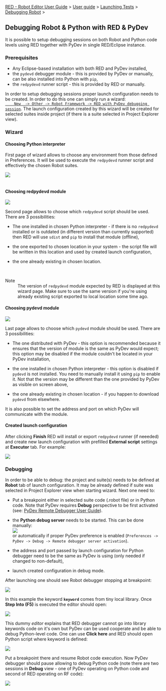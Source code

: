 <html>
<head>
<link href="PLUGINS_ROOT/org.robotframework.ide.eclipse.main.plugin.doc.user/help/style.css" rel="stylesheet" type="text/css"/>
</head>
<body>
<a href="../../../index.html">RED - Robot Editor User Guide</a> &gt; <a href="../../user_guide.html">User guide</a> &gt; <a href="../../launching.html">Launching Tests</a> &gt; <a href="../debug.html">Debugging Robot</a> &gt; 
	<h2>Debugging Robot &amp; Python with RED &amp; PyDev</h2>
<p>It is possible to setup debugging sessions on both Robot and Python code levels using RED together with
	PyDev in single RED/Eclipse instance.
	</p>
<h3>Prerequisites</h3>
<ul>
<li>Any Eclipse-based installation with both RED and PyDev installed,
		</li>
<li>the <code>pydevd</code> debugger module - this is provided by PyDev or manually, can be also installed into 
		Python with <code>pip</code>,
		</li>
<li>the <code>redpydevd</code> runner script - this is provided by RED or manually.
		</li>
</ul>
<p>In order to setup debugging sessions proper launch configuration needs to be created. In order to do this 
	one can simply run a wizard: <code><a class="command" href="javascript:executeCommand('org.eclipse.ui.newWizard(newWizardId=org.robotframework.red.wizard.new.redPydevdLaunchConfig)')">
    New  -&gt; Other -&gt; Robot Framework -&gt; RED with PyDev debugging session</a></code>. The launch configuration
    created by this wizard will be created for selected suites inside project (if there is a suite selected in Project
    Explorer view).
	</p>
<h3>Wizard</h3>
<h4>Choosing Python interpreter</h4>
<p>First page of wizard allows to choose any environment from those defined in Preferences. It will be used
	to execute the <code>redpydevd</code> runner script and effectively the chosen Robot suites. 
	</p>
<img src="images/red_pydev_wizard_envs.png"/>
<br/>
<br/>
<h4>Choosing redpydevd module</h4>
<img src="images/red_pydev_wizard_runner.png"/>
<p>Second page allows to choose which <code>redpydevd</code> script should be used. There are 3 possibilities:
	</p>
<ul>
<li>The one installed in chosen Python interpreter - if there is no <code>redpydevd</code> installed or
	   is outdated (in different version than currently supported) then RED will use <code>sdist</code> and <code>pip</code>
	   to install that module (offline),
       <p></p>
</li>
<li>the one exported to chosen location in your system - the script file will be written in this location
	   and used by created launch configuration,
       <p></p>
</li>
<li>the one already existing in chosen location.
	   </li>
</ul>
<br/>
<dl class="note">
<dt>Note</dt>
<dd>The version of <code>redpydevd</code> module expected by RED is displayed at this wizard page.
       Make sure to use the same version if you're using already existing script exported to local location some time ago.
       </dd>
</dl>
<h4>Choosing pydevd module</h4>
<img src="images/red_pydev_wizard_dbg.png"/>
<p>Last page allows to choose which <code>pydevd</code> module should be used. There are 3 possibilities:
    </p>
<ul>
<li>The one distributed with PyDev - this option is recommended because it ensures that the version of 
       module is the same as PyDev would expect; this option may be disabled if the module couldn't be located
       in your PyDev installation,
       <p></p>
</li>
<li>the one installed in chosen Python interpreter - this option is disabled if <code>pydevd</code> is not
       installed. You need to manually install it using <code>pip</code> to enable it. Not that the version may
       be different than the one provided by PyDev as visible on screen above,
       <p></p>
</li>
<li>the one already existing in chosen location - if you happen to download <code>pydevd</code> from elsewhere.
       </li>
</ul>
<p>It is also possible to set the address and port on which PyDev will communicate with the module.
    </p>
<h4>Created launch configuration</h4>
<p>After clicking <b>Finish</b> RED will install or export <code>redpydevd</code> runner (if neeeded) and create
    new launch configuration with prefilled <b>External script</b> settings at <b>Executor</b> tab. For example:
    </p>
<img src="images/red_pydev_wizard_cfg.png"/>
<h3>Debugging</h3>
<p>In order to be able to debug: the project and suite(s) needs to be defined at <b>Robot</b> tab of launch
    configuration. It may be already defined if suite was selected in Project Explorer view when starting wizard. 
    Next one need to: 
    </p>
<ul>
<li>Put a breakpoint either in selected suite code (.robot file) or in Python code. Note that PyDev requires
        <b>Debug</b> perspective to be first activated (see: <a class="external" href="http://www.pydev.org/manual_adv_remote_debugger.html" target="_blank">PyDev Remote Debugger User Guide</a>).
        <p></p>
</li>
<li>the <b>Python debug server</b> needs to be started. This can be done manually:<br/>
<img src="images/red_pydev_wizard_server.png"/><br/>
        or automatically if proper PyDev preference is enabled (<code>Preferences -&gt; PyDev -&gt; Debug -&gt; Remote debugger server activation</code>).
        <p></p>
</li>
<li>the address and port passed by launch configuration for Python debugger need to be the same 
        as PyDev is using (only needed if changed to non-default),
        <p></p>
</li>
<li>launch created configuration in debug mode.
        </li>
</ul>
<p>After launching one should see Robot debugger stopping at breakpoint:
    </p>
<img src="images/red_pydev_wizard_brkp.png"/>
<p>In this example the keyword <b><code>keyword</code></b> comes from tiny local library. Once <b>Step Into (F5)</b>
    is executed the editor should open:
    </p>
<img src="images/red_pydev_wizard_editor.png"/>
<p>This dummy <i>editor</i> explains that RED debugger cannot go into library keywords code on it's own but 
    PyDev can be used cooperate and be able to debug Python-level code. One can use <b>Click here</b> and RED should 
    open Python script where keyword is defined:
    </p>
<img src="images/red_pydev_wizard_pybrkp.png"/>
<p>Put a breakpoint there and resume Robot code execution. Now PyDev debugger should pause allowing to debug 
    Python code (note there are two sessions in <b>Debug</b> view - one of PyDev operating on Python code and 
    second of RED operating on RF code):
    </p>
<img src="images/red_pydev_wizard_pause.png"/>
</body>
</html>
